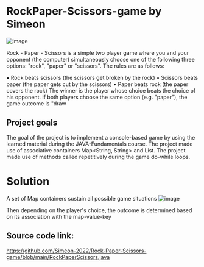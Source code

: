 # RockPaper-Scissors-game by Simeon
![image](https://github.com/Simeon-2022/Rock-Paper-Scissors-game/assets/114140968/81a39076-7501-40ca-95ae-73f7ec7feca9)

Rock - Paper - Scissors is a simple two player game where you and your opponent (the computer) simultaneously choose one of the following three options: "rock", "paper" or "scissors". The rules are as follows:

• Rock beats scissors (the scissors get broken by the rock)
• Scissors beats paper (the paper gets cut by the scissors)
• Paper beats rock (the paper covers the rock)
The winner is the player whose choice beats the choice of his opponent. If both players choose the same option (e.g. "paper"), the game outcome is "draw

## Project goals
The goal of the project is to implement a console-based game by using the learned material during the JAVA-Fundamentals course.
The project made use of associative containers Map<String, String> and List<String>.
The project made use of methods called repetitively during the game do-while loops.

# Solution
A set of Map containers sustain all possible game situations 
![image](https://github.com/Simeon-2022/Rock-Paper-Scissors-game/assets/114140968/66dcb41a-d65d-46d5-a48c-aaecad1bcacd)

Then depending on the player's choice, the outcome is determined based on its association with the map-value-key 
## Source code link:
https://github.com/Simeon-2022/Rock-Paper-Scissors-game/blob/main/RockPaperScissors.java
